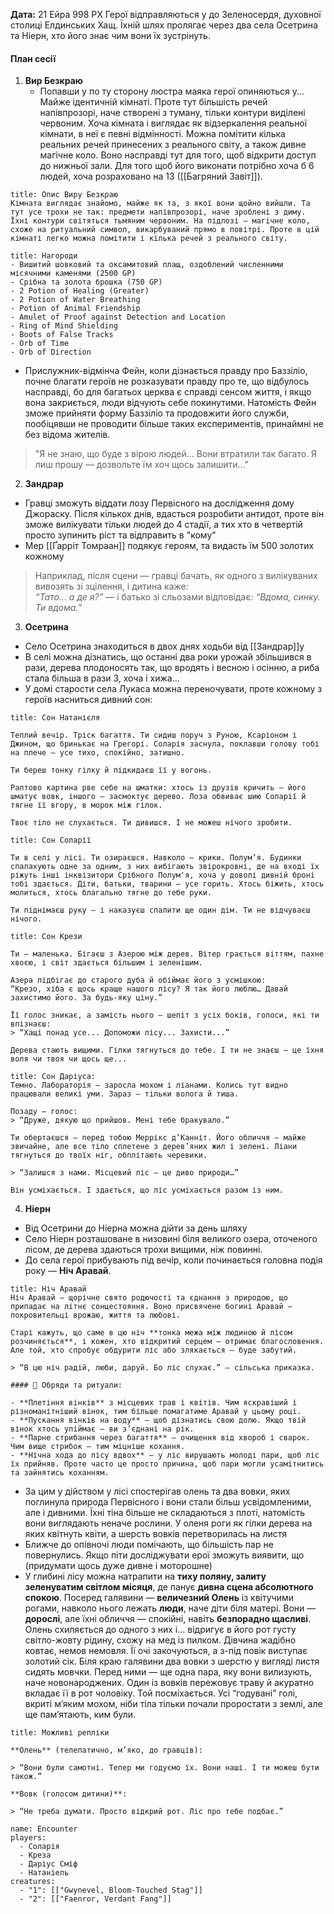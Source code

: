 **Дата:** 21 Ейра 998 РХ
Герої відправляються у до Зеленосердя, духовної столиці Елдинських Хащ. Їхній шлях пролягає через два села Осетрина та Ніерн, хто його знає чим вони їх зустрінуть.
#### План сесії
1. **Вир Безкраю**
	- Попавши у по ту сторону люстра маяка герої опиняються у... Майже ідентичній кімнаті. Проте тут більшість речей напівпрозорі, наче створені з туману, тільки контури виділені червоним. Хоча кімната і виглядає як відзеркалення реальної кімнати, в неї є певні відмінності. Можна помітити кілька реальних речей принесених з реального світу, а також дивне магічне коло. Воно насправді тут для того, щоб відкрити доступ до нижньої зали. Для того щоб його виконати потрібно хоча б 6 людей, хоча розраховано на 13 ([[Багряний Завіт]]).
```ad-note
title: Опис Виру Безкраю
Кімната виглядає знайомо, майже як та, з якої вони щойно вийшли. Та тут усе трохи не так: предмети напівпрозорі, наче зроблені з диму. Їхні контури світяться тьмяним червоним. На підлозі — магічне коло, схоже на ритуальний символ, викарбуваний прямо в повітрі. Проте в цій кімнаті легко можна помітити і кілька речей з реального світу.
```
```ad-note
title: Нагороди
- Вишитий шовковий та оксамитовий плащ, оздоблений численними місячними каменями (2500 GP)
- Срібна та золота брошка (750 GP)
- 2 Potion of Healing (Greater)
- 2 Potion of Water Breathing
- Potion of Animal Friendship
- Amulet of Proof against Detection and Location
- Ring of Mind Shielding
- Boots of False Tracks
- Orb of Time
- Orb of Direction
```
- Прислужник-відмінча Фейн, коли дізнається правду про Баззіліо, почне благати героїв не розказувати правду про те, що відбулось насправді, бо для багатьох церква є справді сенсом життя, і якщо вона закриється, люди відчують себе покинутими. Натомість Фейн зможе прийняти форму Баззіліо та продовжити його служби, пообіцявши не проводити більше таких експериментів, принаймні не без відома жителів.
> "Я не знаю, що буде з вірою людей... Вони втратили так багато. Я лиш прошу — дозвольте їм хоч щось залишити..."

2. **Зандрар**
- Гравці зможуть віддати лозу Первісного на дослідження дому Джораску. Після кількох днів, вдасться розробити антидот, проте він зможе вилікувати тільки людей до 4 стадії, а тих хто в четвертій просто зупинить ріст та відправить в "кому"
- Мер [[Ґарріт Томраан]] подякує героям, та видасть їм 500 золотих кожному
> Наприклад, після сцени — гравці бачать, як одного з вилікуваних вивозять зі зцілення, і дитина каже:  
> _“Тато... а де я?”_ — і батько зі сльозами відповідає: _“Вдома, синку. Ти вдома.”_

3. **Осетрина**
- Село Осетрина знаходиться в двох днях ходьби від [[Зандрар]]у
- В селі можна дізнатись, що останні два роки урожай збільшився в рази, дерева плодоносять так, що вродять і весною і осінню, а риба стала більша в рази 3, хоча і хижа... 
- У домі старости села Лукаса можна переночувати, проте кожному з героїв насниться дивний сон:
```ad-note
title: Сон Натанієля

Теплий вечір. Тріск багаття. Ти сидиш поруч з Руною, Ксаріоном і Джином, що бринькає на Грегорі. Соларія заснула, поклавши голову тобі на плече — усе тихо, спокійно, затишно.

Ти береш тонку гілку й підкидаєш її у вогонь.

Раптово картина рве себе на шматки: хтось із друзів кричить — його шматує вовк, іншого — засмоктує дерево. Лоза обвиває шию Соларії й тягне її вгору, в морок між гілок.

Твоє тіло не слухається. Ти дивишся. І не можеш нічого зробити.
```
```ad-note
title: Сон Соларії

Ти в селі у лісі. Ти озираєшся. Навколо — крики. Полум’я. Будинки спалахують одне за одним, з них вибігають звірокровні, де на вході їх ріжуть інші інквізитори Срібного Полум'я, хоча у доволі дивній броні тобі здається. Діти, батьки, тварини — усе горить. Хтось біжить, хтось молиться, хтось благально тягне до тебе руки.

Ти піднімаєш руку — і наказуєш спалити ще один дім. Ти не відчуваєш нічого.
```
```ad-note
title: Сон Крези

Ти — маленька. Бігаєш з Азерою між дерев. Вітер грається віттям, пахне хвоєю, і світ здається більшим і зеленішим.

Азера підбігає до старого дуба й обіймає його з усмішкою:
“Крезо, хіба є щось краще нашого лісу? Я так його люблю… Давай захистимо його. За будь-яку ціну.”

Її голос зникає, а замість нього — шепіт з усіх боків, голоси, які ти впізнаєш:
> “Хащі понад усе... Допоможи лісу... Захисти...”

Дерева стають вищими. Гілки тягнуться до тебе. І ти не знаєш — це їхня воля чи твоя чи щось ще...
```
```ad-note
title: Сон Даріуса:
Темно. Лабораторія — заросла мохом і ліанами. Колись тут видно працювали великі уми. Зараз — тільки волога й тиша.

Позаду — голос:
> “Друже, дякую що прийшов. Мені тебе бракувало.”

Ти обертаєшся — перед тобою Меррікс д’Канніт. Його обличчя — майже звичайне, але все тіло сплетене з дерев’яних жил і зелені. Ліани тягнуться до твоїх ніг, обплітають черевики.

> “Залишся з нами. Місцевий ліс — це диво природи…”

Він усміхається. І здається, що ліс усміхається разом із ним.
```

4. **Ніерн**
- Від Осетрини до Ніерна можна дійти за день шляху
- Село Ніерн розташоване в низовині біля великого озера, оточеного лісом, де дерева здаються трохи вищими, ніж повинні.
- До села герої прибувають під вечір, коли починається головна подія року — **Ніч Аравай**.
```ad-info
title: Ніч Аравай
Ніч Аравай — щорічне свято родючості та єднання з природою, що припадає на літнє сонцестояння. Воно присвячене богині Аравай — покровительці врожаю, життя та любові.

Старі кажуть, що саме в цю ніч **тонка межа між людиною й лісом розчиняється**, і кожен, хто відкритий серцем — отримає благословення. Але той, хто спробує обдурити ліс або злякається — буде забутий.

> “В цю ніч радій, люби, даруй. Бо ліс слухає.” — сільська приказка.

#### 🌾 Обряди та ритуали:

- **Плетіння вінків** з місцевих трав і квітів. Чим яскравіший і різноманітніший вінок, тим більше помагатиме Аравай у цьому році.
- **Пускання вінків на воду** — щоб дізнатись свою долю. Якщо твій вінок хтось упіймає — ви з’єднані на рік.
- **Парне стрибання через багаття** — очищення від хвороб і сварок. Чим вище стрибок — тим міцніше кохання.
- **Нічна хода до лісу вдвох** — у ліс вирушають молоді пари, щоб ліс їх прийняв. Проте часто це просто причина, щоб пари могли усамітнитись та зайнятись коханням.

```
- За цим у дійством у лісі спостерігав олень та два вовки, яких поглинула природа Первісного і вони стали більш усвідомленими, але і дивними. Їхні тіна більше не складаються з плоті, натомість вони виглядають неначе рослини. У оленя роги як гілки дерева на яких квітнуть квіти, а шерсть вовків перетворилась на листя
- Ближче до опівночі люди помічають, що більшість пар не повернулись. Якщо піти досліджувати ерої зможуть виявити, що (придумати щось дуже дивне і моторошне)
- У глибині лісу можна натрапити на **тиху поляну, залиту зеленуватим світлом місяця**, де панує **дивна сцена абсолютного спокою**. Посеред галявини — **величезний Олень** із квітучими рогами, навколо нього лежать **люди**, наче діти біля матері. Вони — **дорослі**, але їхні обличчя — спокійні, навіть **безпорадно щасливі**. Олень схиляється до одного з них і… відригує в його рот густу світло-жовту рідину, схожу на мед із пилком. Дівчина жадібно ковтає, немов немовля. Її очі закочуються, а з-під повік виступає золотий сік. Біля краю галявини два вовки з шерстю у вигляді листя сидять мовчки. Перед ними — ще одна пара, яку вони вилизують, наче новонароджених. Один із вовків пережовує траву й акуратно вкладає її в рот чоловіку. Той посміхається. Усі “годувані” голі, вкриті м’яким мохом, ніби тіла тільки почали проростати з землі, але ще пам’ятають, ким були.
```ad-note
title: Можливі репліки

**Олень** (телепатично, м’яко, до гравців):

> “Вони були самотні. Тепер ми годуємо їх. Вони наші. І ти можеш бути також.”

**Вовк (голосом дитини)**:

> “Не треба думати. Просто відкрий рот. Ліс про тебе подбає.”
```

```encounter
name: Encounter
players:
  - Соларія
  - Креза
  - Даріус Сміф
  - Натаніель
creatures:
  - "1": [["Gwynevel, Bloom-Touched Stag"]]
  - "2": [["Faenror, Verdant Fang"]]
```
